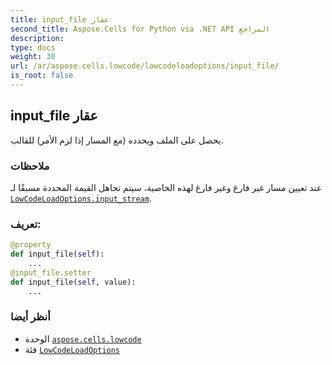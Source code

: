 ```yaml
---
title: input_file عقار
second_title: Aspose.Cells for Python via .NET API المراجع
description:
type: docs
weight: 30
url: /ar/aspose.cells.lowcode/lowcodeloadoptions/input_file/
is_root: false
---
```

##  input_file عقار

يحصل على الملف ويحدده (مع المسار إذا لزم الأمر) للقالب.

###  ملاحظات

عند تعيين مسار غير فارغ وغير فارغ لهذه الخاصية،
سيتم تجاهل القيمة المحددة مسبقًا لـ [`LowCodeLoadOptions.input_stream`](/cells/python-net/ar/aspose.cells.lowcode/lowcodeloadoptions#input_stream).
###  تعريف:
```python
@property
def input_file(self):
    ...
@input_file.setter
def input_file(self, value):
    ...
```

###  أنظر أيضا
* الوحدة [`aspose.cells.lowcode`](../../)
* فئة [`LowCodeLoadOptions`](/cells/python-net/ar/aspose.cells.lowcode/lowcodeloadoptions)
